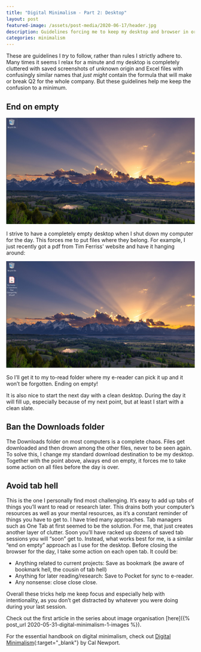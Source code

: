 ```yaml
---
title: "Digital Minimalism - Part 2: Desktop"
layout: post
featured-image: /assets/post-media/2020-06-17/header.jpg
description: Guidelines forcing me to keep my desktop and browser in order.
categories: minimalism
---
```


These are guidelines I <em>try</em> to follow, rather than rules I strictly adhere to. Many times it seems I relax for a minute and my desktop is completely cluttered with saved screenshots of unknown origin and Excel files with confusingly similar names that <em>just might</em> contain the formula that will make or break Q2 for the whole company. But these guidelines help me keep the confusion to a minimum.

## End on empty

![empty desktop](/assets/post-media/2020-06-17/empty-desktop.png "empty desktop")

I strive to have a completely empty desktop when I shut down my computer for the day. This forces me to put files where they belong. For example, I just recently got a pdf from Tim Ferriss' website and have it hanging around:

![not empty desktop](/assets/post-media/2020-06-17/not-empty-desktop.png "not empty desktop")

So I’ll get it to my to-read folder where my e-reader can pick it up and it won’t be forgotten. Ending on empty!

It is also nice to start the next day with a clean desktop. During the day it will fill up, especially because of my next point, but at least I start with a clean slate.

## Ban the Downloads folder

The Downloads folder on most computers is a complete chaos. Files get downloaded and then drown among the other files, never to be seen again. To solve this, I change my standard download destination to be my desktop. Together with the point above, always end on empty, it forces me to take some action on all files before the day is over.

## Avoid tab hell

This is the one I personally find most challenging. It’s easy to add up tabs of things you’ll want to read or research later. This drains both your computer’s resources as well as your mental resources, as it’s a constant reminder of things you have to get to. I have tried many approaches. Tab managers such as One Tab at first seemed to be the solution. For me, that just creates another layer of clutter. Soon you’ll have racked up dozens of saved tab sessions you will “soon” get to. Instead, what works best for me, is a similar “end on empty” approach as I use for the desktop. Before closing the browser for the day, I take some action on each open tab. It could be:

- Anything related to current projects: Save as bookmark (be aware of bookmark hell, the cousin of tab hell)
- Anything for later reading/research: Save to Pocket for sync to e-reader.
- Any nonsense: close close close.

Overall these tricks help me keep focus and especially help with intentionality, as you don’t get distracted by whatever you were doing during your last session.

Check out the first article in the series about image organisation [here]({% post_url 2020-05-31-digital-minimalism-1-images %}).

For the essential handbook on digital minimalism, check out [Digital Minimalism](https://www.amazon.com/gp/product/0525542876/ref=as_li_tl?ie=UTF8&camp=1789&creative=9325&creativeASIN=0525542876&linkCode=as2&tag=journeydev-20&linkId=bd8922782c77a116e9ca906e3c4b92e0){:target="\_blank"} by Cal Newport.
